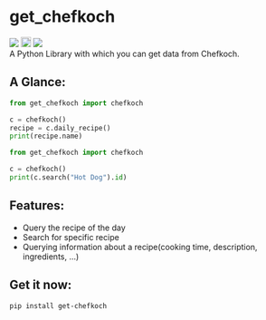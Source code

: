 # get_chefkoch
<a href="http://pepy.tech/count/get-chefkoch"><img src="http://pepy.tech/badge/get-chefkoch"></a> <a href="https://badge.fury.io/py/get-chefkoch"><img src="https://badge.fury.io/py/get-chefkoch.svg" alt="PyPI version" height="18"></a> <a href="https://github.com/olzeug/get_chefkoch/blob/master/LICENSE"><img src="https://img.shields.io/github/license/olzeug/get_chefkoch.svg"></a><br>
A Python Library with which you can get data from Chefkoch.
<h2>A Glance:</h2>

```python
from get_chefkoch import chefkoch

c = chefkoch()
recipe = c.daily_recipe()
print(recipe.name)
```

```python
from get_chefkoch import chefkoch

c = chefkoch()
print(c.search("Hot Dog").id)
```
<h2>Features:</h2>

- Query the recipe of the day
- Search for specific recipe
- Querying information about a recipe(cooking time, description, ingredients, ...)

<h2>Get it now:</h2>

```
pip install get-chefkoch
```
